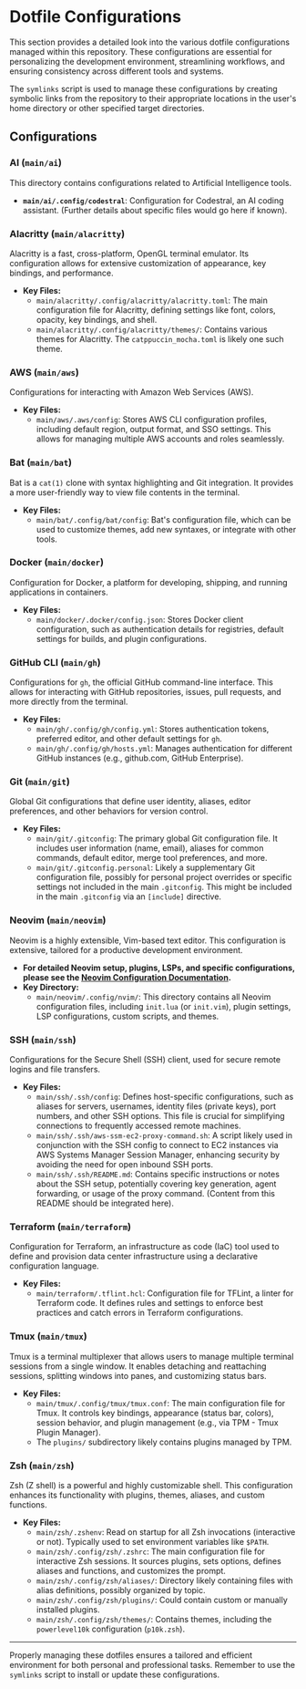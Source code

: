 # Dotfile Configurations

This section provides a detailed look into the various dotfile configurations managed within this repository. These configurations are essential for personalizing the development environment, streamlining workflows, and ensuring consistency across different tools and systems.

The `symlinks` script is used to manage these configurations by creating symbolic links from the repository to their appropriate locations in the user's home directory or other specified target directories.

## Configurations

### AI (`main/ai`)
This directory contains configurations related to Artificial Intelligence tools.
*   **`main/ai/.config/codestral`**: Configuration for Codestral, an AI coding assistant. (Further details about specific files would go here if known).

### Alacritty (`main/alacritty`)
Alacritty is a fast, cross-platform, OpenGL terminal emulator. Its configuration allows for extensive customization of appearance, key bindings, and performance.
*   **Key Files:**
    *   `main/alacritty/.config/alacritty/alacritty.toml`: The main configuration file for Alacritty, defining settings like font, colors, opacity, key bindings, and shell.
    *   `main/alacritty/.config/alacritty/themes/`: Contains various themes for Alacritty. The `catppuccin_mocha.toml` is likely one such theme.

### AWS (`main/aws`)
Configurations for interacting with Amazon Web Services (AWS).
*   **Key Files:**
    *   `main/aws/.aws/config`: Stores AWS CLI configuration profiles, including default region, output format, and SSO settings. This allows for managing multiple AWS accounts and roles seamlessly.

### Bat (`main/bat`)
Bat is a `cat(1)` clone with syntax highlighting and Git integration. It provides a more user-friendly way to view file contents in the terminal.
*   **Key Files:**
    *   `main/bat/.config/bat/config`: Bat's configuration file, which can be used to customize themes, add new syntaxes, or integrate with other tools.

### Docker (`main/docker`)
Configuration for Docker, a platform for developing, shipping, and running applications in containers.
*   **Key Files:**
    *   `main/docker/.docker/config.json`: Stores Docker client configuration, such as authentication details for registries, default settings for builds, and plugin configurations.

### GitHub CLI (`main/gh`)
Configurations for `gh`, the official GitHub command-line interface. This allows for interacting with GitHub repositories, issues, pull requests, and more directly from the terminal.
*   **Key Files:**
    *   `main/gh/.config/gh/config.yml`: Stores authentication tokens, preferred editor, and other default settings for `gh`.
    *   `main/gh/.config/gh/hosts.yml`: Manages authentication for different GitHub instances (e.g., github.com, GitHub Enterprise).

### Git (`main/git`)
Global Git configurations that define user identity, aliases, editor preferences, and other behaviors for version control.
*   **Key Files:**
    *   `main/git/.gitconfig`: The primary global Git configuration file. It includes user information (name, email), aliases for common commands, default editor, merge tool preferences, and more.
    *   `main/git/.gitconfig.personal`: Likely a supplementary Git configuration file, possibly for personal project overrides or specific settings not included in the main `.gitconfig`. This might be included in the main `.gitconfig` via an `[include]` directive.

### Neovim (`main/neovim`)
Neovim is a highly extensible, Vim-based text editor. This configuration is extensive, tailored for a productive development environment.
*   **For detailed Neovim setup, plugins, LSPs, and specific configurations, please see the [Neovim Configuration Documentation](./neovim.md).**
*   **Key Directory:**
    *   `main/neovim/.config/nvim/`: This directory contains all Neovim configuration files, including `init.lua` (or `init.vim`), plugin settings, LSP configurations, custom scripts, and themes.

### SSH (`main/ssh`)
Configurations for the Secure Shell (SSH) client, used for secure remote logins and file transfers.
*   **Key Files:**
    *   `main/ssh/.ssh/config`: Defines host-specific configurations, such as aliases for servers, usernames, identity files (private keys), port numbers, and other SSH options. This file is crucial for simplifying connections to frequently accessed remote machines.
    *   `main/ssh/.ssh/aws-ssm-ec2-proxy-command.sh`: A script likely used in conjunction with the SSH config to connect to EC2 instances via AWS Systems Manager Session Manager, enhancing security by avoiding the need for open inbound SSH ports.
    *   `main/ssh/.ssh/README.md`: Contains specific instructions or notes about the SSH setup, potentially covering key generation, agent forwarding, or usage of the proxy command. (Content from this README should be integrated here).

### Terraform (`main/terraform`)
Configuration for Terraform, an infrastructure as code (IaC) tool used to define and provision data center infrastructure using a declarative configuration language.
*   **Key Files:**
    *   `main/terraform/.tflint.hcl`: Configuration file for TFLint, a linter for Terraform code. It defines rules and settings to enforce best practices and catch errors in Terraform configurations.

### Tmux (`main/tmux`)
Tmux is a terminal multiplexer that allows users to manage multiple terminal sessions from a single window. It enables detaching and reattaching sessions, splitting windows into panes, and customizing status bars.
*   **Key Files:**
    *   `main/tmux/.config/tmux/tmux.conf`: The main configuration file for Tmux. It controls key bindings, appearance (status bar, colors), session behavior, and plugin management (e.g., via TPM - Tmux Plugin Manager).
    *   The `plugins/` subdirectory likely contains plugins managed by TPM.

### Zsh (`main/zsh`)
Zsh (Z shell) is a powerful and highly customizable shell. This configuration enhances its functionality with plugins, themes, aliases, and custom functions.
*   **Key Files:**
    *   `main/zsh/.zshenv`: Read on startup for all Zsh invocations (interactive or not). Typically used to set environment variables like `$PATH`.
    *   `main/zsh/.config/zsh/.zshrc`: The main configuration file for interactive Zsh sessions. It sources plugins, sets options, defines aliases and functions, and customizes the prompt.
    *   `main/zsh/.config/zsh/aliases/`: Directory likely containing files with alias definitions, possibly organized by topic.
    *   `main/zsh/.config/zsh/plugins/`: Could contain custom or manually installed plugins.
    *   `main/zsh/.config/zsh/themes/`: Contains themes, including the `powerlevel10k` configuration (`p10k.zsh`).

---
Properly managing these dotfiles ensures a tailored and efficient environment for both personal and professional tasks. Remember to use the `symlinks` script to install or update these configurations.
